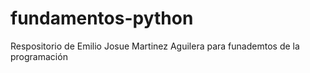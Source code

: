 # fundamentos-python
Respositorio de Emilio Josue Martinez Aguilera para funademtos de la programación
